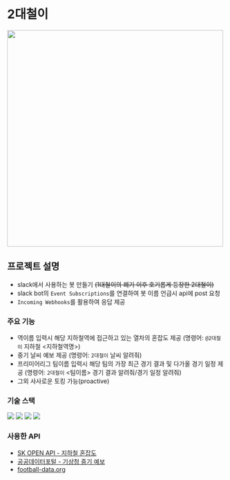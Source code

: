 # 2대철이
<img src="https://github.com/Joanne19-drive/secondGenerationChull/assets/84649662/4ca5e069-b84c-4d71-aa1c-2566d6a3954c" width="500"/>

## 프로젝트 설명
* slack에서 사용하는 봇 만들기 ~~(1대철이의 폐기 이후 호기롭게 등장한 2대철이)~~
* slack bot의 `Event Subscriptions`를 연결하여 봇 이름 언급시 api에 post 요청
* `Incoming Webhooks`를 활용하여 응답 제공

### 주요 기능
* 역이름 입력시 해당 지하철역에 접근하고 있는 열차의 혼잡도 제공 (명령어: `@2대철이` 지하철 <지하철역명>)
* 중기 날씨 예보 제공 (명령어: `2대철이` 날씨 알려줘)
* 프리미어리그 팀이름 입력시 해당 팀의 가장 최근 경기 결과 및 다가올 경기 일정 제공 (명령어: `2대철이` <팀이름> 경기 결과 알려줘/경기 일정 알려줘)
* 그외 사사로운 토킹 가능(proactive)

### 기술 스택
<img src="https://img.shields.io/badge/SpringBoot-6DB33F?style=for-the-badge&logo=springboot&logoColor=white"> <img src="https://img.shields.io/badge/Docker-2496ED?style=for-the-badge&logo=docker&logoColor=white"> <img src="https://img.shields.io/badge/AWS EC2-FF9900?style=for-the-badge&logo=amazonec2&logoColor=white"> <img src="https://img.shields.io/badge/Slack-4A154B?style=for-the-badge&logo=slack&logoColor=white">

### 사용한 API
* <a href="https://openapi.sk.com/products/detail?svcSeq=54&menuSeq=249">SK OPEN API - 지하철 혼잡도</a>
* <a href="https://www.data.go.kr/data/15059468/openapi.do">공공데이터포털 - 기상청 중기 예보</a>
* <a href="https://www.football-data.org">football-data.org</a>
